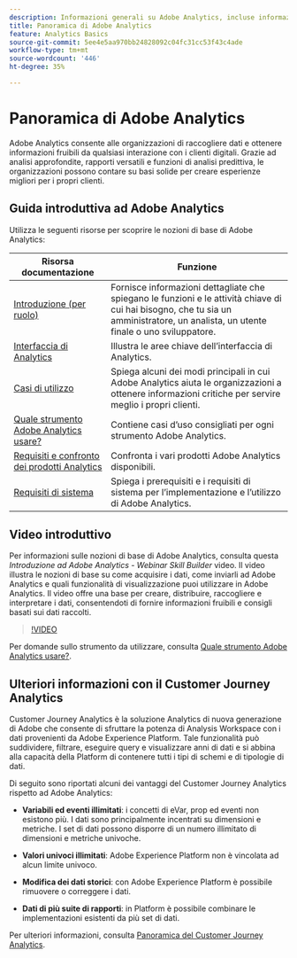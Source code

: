 ```yaml
---
description: Informazioni generali su Adobe Analytics, incluse informazioni sull’interfaccia di Analytics e informazioni introduttive per amministratori, analisti, utenti e sviluppatori.
title: Panoramica di Adobe Analytics
feature: Analytics Basics
source-git-commit: 5ee4e5aa970bb24828092c04fc31cc53f43c4ade
workflow-type: tm+mt
source-wordcount: '446'
ht-degree: 35%

---
```


# Panoramica di Adobe Analytics

Adobe Analytics consente alle organizzazioni di raccogliere dati e ottenere informazioni fruibili da qualsiasi interazione con i clienti digitali. Grazie ad analisi approfondite, rapporti versatili e funzioni di analisi predittiva, le organizzazioni possono contare su basi solide per creare esperienze migliori per i propri clienti.

## Guida introduttiva ad Adobe Analytics

Utilizza le seguenti risorse per scoprire le nozioni di base di Adobe Analytics:


| Risorsa documentazione | Funzione |
|---------|----------|
| [Introduzione (per ruolo)](/help/analyze/get-started/get-started-by-role.md) | Fornisce informazioni dettagliate che spiegano le funzioni e le attività chiave di cui hai bisogno, che tu sia un amministratore, un analista, un utente finale o uno sviluppatore. |
| [Interfaccia di Analytics](/help/analyze/get-started/analytics-interface.md) | Illustra le aree chiave dell’interfaccia di Analytics. |
| [Casi di utilizzo](/help/analyze/get-started/use-cases.md) | Spiega alcuni dei modi principali in cui Adobe Analytics aiuta le organizzazioni a ottenere informazioni critiche per servire meglio i propri clienti. |
| [Quale strumento Adobe Analytics usare?](/help/analyze/get-started/which-analytics-tool.md) | Contiene casi d’uso consigliati per ogni strumento Adobe Analytics. |
| [Requisiti e confronto dei prodotti Analytics](/help/analyze/get-started/analytics-product-comparison.md) | Confronta i vari prodotti Adobe Analytics disponibili. |
| [Requisiti di sistema](/help/analyze/get-started/sys-reqs.md) | Spiega i prerequisiti e i requisiti di sistema per l’implementazione e l’utilizzo di Adobe Analytics. |

## Video introduttivo

Per informazioni sulle nozioni di base di Adobe Analytics, consulta questa *Introduzione ad Adobe Analytics - Webinar Skill Builder* video. Il video illustra le nozioni di base su come acquisire i dati, come inviarli ad Adobe Analytics e quali funzionalità di visualizzazione puoi utilizzare in Adobe Analytics. Il video offre una base per creare, distribuire, raccogliere e interpretare i dati, consentendoti di fornire informazioni fruibili e consigli basati sui dati raccolti.

>[!VIDEO](https://video.tv.adobe.com/v/27429/?quality=12)

Per domande sullo strumento da utilizzare, consulta [Quale strumento Adobe Analytics usare?](https://experienceleague.adobe.com/docs/analytics/admin/admin-overview/which-analytics-tool.html?lang=it).

## Ulteriori informazioni con il Customer Journey Analytics

Customer Journey Analytics è la soluzione Analytics di nuova generazione di Adobe che consente di sfruttare la potenza di Analysis Workspace con i dati provenienti da Adobe Experience Platform. Tale funzionalità può suddividere, filtrare, eseguire query e visualizzare anni di dati e si abbina alla capacità della Platform di contenere tutti i tipi di schemi e di tipologie di dati.

Di seguito sono riportati alcuni dei vantaggi del Customer Journey Analytics rispetto ad Adobe Analytics:

* **Variabili ed eventi illimitati**: i concetti di eVar, prop ed eventi non esistono più. I dati sono principalmente incentrati su dimensioni e metriche. I set di dati possono disporre di un numero illimitato di dimensioni e metriche univoche.

* **Valori univoci illimitati**: Adobe Experience Platform non è vincolata ad alcun limite univoco.

* **Modifica dei dati storici**: con Adobe Experience Platform è possibile rimuovere o correggere i dati.

* **Dati di più suite di rapporti**: in Platform è possibile combinare le implementazioni esistenti da più set di dati.

Per ulteriori informazioni, consulta [Panoramica del Customer Journey Analytics](https://experienceleague.adobe.com/docs/analytics-platform/using/cja-overview/cja-overview.html?lang=it).

